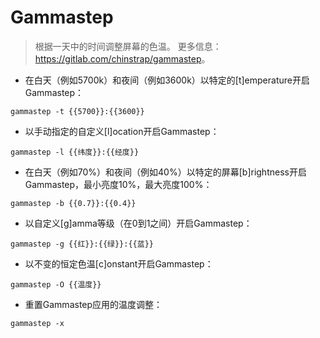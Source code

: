 # Gammastep

> 根据一天中的时间调整屏幕的色温。
> 更多信息：<https://gitlab.com/chinstrap/gammastep>。

- 在白天（例如5700k）和夜间（例如3600k）以特定的[t]emperature开启Gammastep：

`gammastep -t {{5700}}:{{3600}}`

- 以手动指定的自定义[l]ocation开启Gammastep：

`gammastep -l {{纬度}}:{{经度}}`

- 在白天（例如70%）和夜间（例如40%）以特定的屏幕[b]rightness开启Gammastep，最小亮度10%，最大亮度100%：

`gammastep -b {{0.7}}:{{0.4}}`

- 以自定义[g]amma等级（在0到1之间）开启Gammastep：

`gammastep -g {{红}}:{{绿}}:{{蓝}}`

- 以不变的恒定色温[c]onstant开启Gammastep：

`gammastep -O {{温度}}`

- 重置Gammastep应用的温度调整：

`gammastep -x`